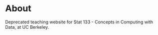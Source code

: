 # About

Deprecated teaching website for Stat 133 - Concepts in Computing with Data, at UC Berkeley.
